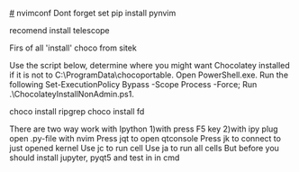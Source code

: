 [#](#) nvimconf
Dont forget set pip install pynvim

recomend install telescope

Firs of all 'install' choco from sitek

Use the script below, determine where you might want Chocolatey installed if it is not to C:\ProgramData\chocoportable.
Open PowerShell.exe.
Run the following Set-ExecutionPolicy Bypass -Scope Process -Force;
Run .\ChocolateyInstallNonAdmin.ps1.

choco install ripgrep
choco install fd

There are two way work with Ipython
1)with press F5 key
2)with ipy plug
	open .py-file with nvim
	Press <leader>jqt to open qtconsole
	Press <leader>jk to connect to just opened kernel
	Use <leader>jc to run cell
	Use <leader>ja to run all cells
But before you should install jupyter, pyqt5 and test in in cmd
